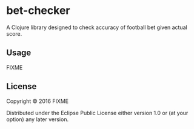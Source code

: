 # bet-checker

A Clojure library designed to check accuracy of football bet given actual score.

## Usage

FIXME

## License

Copyright © 2016 FIXME

Distributed under the Eclipse Public License either version 1.0 or (at
your option) any later version.
